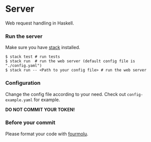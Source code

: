 # Server

Web request handling in Haskell.

### Run the server

Make sure you have [stack](https://docs.haskellstack.org/en/stable/) installed.

```shell
$ stack test # run tests
$ stack run  # run the web server (default config file is "./config.yaml")
$ stack run -- <Path to your config file> # run the web server
```

### Configuration

Change the config file according to your need. Check out `config-example.yaml` for example.

**DO NOT COMMIT YOUR TOKEN!**

### Before your commit

Please format your code with [fourmolu](https://hackage.haskell.org/package/fourmolu).
